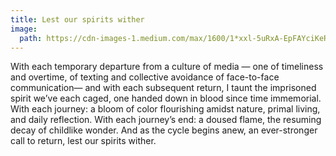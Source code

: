 ```yaml
---
title: Lest our spirits wither
image:
  path: https://cdn-images-1.medium.com/max/1600/1*xxl-5uRxA-EpFAYciKeRtg.jpeg
---
```


With each temporary departure from a culture of media — one of timeliness and
overtime, of texting and collective avoidance of face-to-face communication— and
with each subsequent return, I taunt the imprisoned spirit we’ve each caged, one
handed down in blood since time immemorial. With each journey: a bloom of color
flourishing amidst nature, primal living, and daily reflection. With each
journey’s end: a doused flame, the resuming decay of childlike wonder. And as
the cycle begins anew, an ever-stronger call to return, lest our spirits wither.
